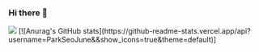 ### Hi there 👋
<img src="https://img.shields.io/badge/Android Studio-3DDC84?style=flat-square&logo=Android&logoColor=white"/>
[![Anurag's GitHub stats](https://github-readme-stats.vercel.app/api?username=ParkSeoJune&&show_icons=true&theme=default)]


<!--
**ParkSeoJune/ParkSeoJune** is a ✨ _special_ ✨ repository because its `README.md` (this file) appears on your GitHub profile.

Here are some ideas to get you started:

- 🔭 I’m currently working on ...
- 🌱 I’m currently learning ...
- 👯 I’m looking to collaborate on ...
- 🤔 I’m looking for help with ...
- 💬 Ask me about ...
- 📫 How to reach me: ...
- 😄 Pronouns: ...
- ⚡ Fun fact: ...
-->
